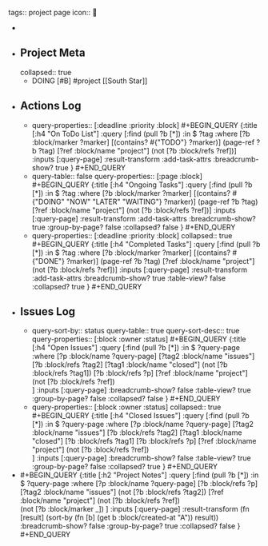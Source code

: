 tags:: project page
icon:: 📂

-
- ## Project Meta
  collapsed:: true
	- DOING [#B] #project [[South Star]]
- ## Actions Log
	- query-properties:: [:deadline :priority :block]
	  #+BEGIN_QUERY
	  {:title [:h4 "On ToDo List"]
	  :query [:find (pull ?b [*])
	       :in $ ?tag
	       :where
	       [?b :block/marker ?marker]
	       [(contains? #{"TODO"} ?marker)]
	       (page-ref ?b ?tag)
	       [?ref :block/name "project"]
	       (not [?b :block/refs ?ref])]
	  :inputs [:query-page]
	  :result-transform :add-task-attrs
	  :breadcrumb-show? true
	  }
	  #+END_QUERY
	- query-table:: false
	  query-properties:: [:page :block]
	  #+BEGIN_QUERY
	  {:title [:h4 "Ongoing Tasks"]
	  :query [:find (pull ?b [*])
	       :in $ ?tag
	       :where
	       [?b :block/marker ?marker]
	       [(contains? #{"DOING" "NOW" "LATER" "WAITING"} ?marker)]
	       (page-ref ?b ?tag)
	       [?ref :block/name "project"]
	       (not [?b :block/refs ?ref])]
	  :inputs [:query-page]
	  :result-transform :add-task-attrs
	  :breadcrumb-show? true
	  :group-by-page? false
	  :collapsed? false
	  }
	  #+END_QUERY
	- query-properties:: [:deadline :priority :block]
	  collapsed:: true
	  #+BEGIN_QUERY
	  {:title [:h4 "Completed Tasks"]
	  :query [:find (pull ?b [*])
	       :in $ ?tag
	       :where
	       [?b :block/marker ?marker]
	       [(contains? #{"DONE"} ?marker)]
	       (page-ref ?b ?tag)
	       [?ref :block/name "project"]
	       (not [?b :block/refs ?ref])]
	  :inputs [:query-page]
	  :result-transform :add-task-attrs
	  :breadcrumb-show? true
	  :table-view? false
	  :collapsed? true
	  }
	  #+END_QUERY
- ## Issues Log
	- query-sort-by:: status
	     query-table:: true
	     query-sort-desc:: true
	     query-properties:: [:block :owner :status]
	  #+BEGIN_QUERY
	  {:title [:h4 "Open Issues"]
	  :query [:find (pull ?b [*])
	       :in $ ?query-page
	       :where
	       [?p :block/name ?query-page]
	  	 [?tag2 :block/name "issues"]
	  	 [?b :block/refs ?tag2]
	  	 [?tag1 :block/name "closed"]
	  	 (not [?b :block/refs ?tag1])
	       [?b :block/refs ?p]
	       [?ref :block/name "project"]
	       (not [?b :block/refs ?ref])         
	       ]
	  :inputs [:query-page]
	  :breadcrumb-show? false
	  :table-view? true
	  :group-by-page? false
	  :collapsed? false
	  }
	  #+END_QUERY
	- query-properties:: [:block :owner :status]
	  collapsed:: true
	  #+BEGIN_QUERY
	  {:title [:h4 "Closed Issues"]
	  :query [:find (pull ?b [*])
	       :in $ ?query-page
	       :where
	       [?p :block/name ?query-page]
	  	 [?tag2 :block/name "issues"]
	  	 [?b :block/refs ?tag2]
	  	 [?tag1 :block/name "closed"]
	  	 [?b :block/refs ?tag1]
	       [?b :block/refs ?p]
	       [?ref :block/name "project"]
	       (not [?b :block/refs ?ref])         
	       ]
	  :inputs [:query-page]
	  :breadcrumb-show? false
	  :table-view? true
	  :group-by-page? false
	  :collapsed? true
	  }
	  #+END_QUERY
- #+BEGIN_QUERY
  {:title [:h2 "Project Notes"]
  :query [:find (pull ?b [*])
       :in $ ?query-page
       :where
       [?p :block/name ?query-page]
       [?b :block/refs ?p]
  	 [?tag2 :block/name "issues"]
  	 (not [?b :block/refs ?tag2])
       [?ref :block/name "project"]
       (not [?b :block/refs ?ref])        
       (not [?b :block/marker _])
       ]
  :inputs [:query-page]
  :result-transform (fn [result]
                   (sort-by (fn [b]
                              (get b :block/created-at "A")) result))
  :breadcrumb-show? false
  :group-by-page? true
  :collapsed? false
  }
  #+END_QUERY